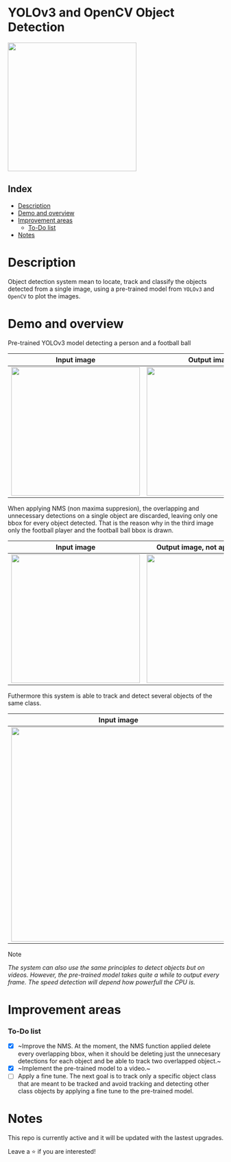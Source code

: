 # YOLOv3 and OpenCV Object Detection

<div id="header-image" aling="center">
  <img src="https://assets.website-files.com/5f6bc60e665f54db361e52a9/5f6bc60e665f546a6b1e5400_logo_yolo.png" width="300"/>
</div>

## Index

* [Description](#description)
* [Demo and overview](#demo-and-overview)
* [Improvement areas](#improvement-areas)
  * [To-Do list](#to-do-list)
* [Notes](#notes)

# Description

Object detection system mean to locate, track and classify the objects detected from a single image, using a pre-trained model from `YOLOv3` and `OpenCV` to plot the images.

# Demo and overview
Pre-trained YOLOv3 model detecting a person and a football ball

| Input image | Output image |
|         :---:            |          :---:         |
| <img src="https://github.com/RodrigoSturm14/YOLOv3-Object-Detection/assets/105557226/41d56b11-09ae-4b81-a04e-de04a030a466" width="300"/> | <img src="https://github.com/RodrigoSturm14/YOLOv3-Object-Detection/assets/105557226/d9dbe6f5-6e42-4fd2-bc88-784740db901e" width="300"/> |

When applying NMS (non maxima suppresion), the overlapping and unnecessary detections on a single object are discarded, leaving only one bbox for every object detected. That is the reason why in the third image only the football player and the football ball bbox is drawn. 

| Input image | Output image, not applying NMS | Output image, applying NMS |
|         :---:            |          :---:         |          :---:         |
| <img src="https://github.com/RodrigoSturm14/YOLOv3-Object-Detection/assets/105557226/605c4a2e-5cb2-4aa4-87b3-33238879b92e" width="300"/> | <img src="https://github.com/RodrigoSturm14/YOLOv3-Object-Detection/assets/105557226/fea1d127-7c82-4f52-a8bf-5729464b9727" width="300"/> | <img src="https://github.com/RodrigoSturm14/YOLOv3-Object-Detection/assets/105557226/338342db-2113-430a-a74f-d737a5495c3e" width="300"/> |

Futhermore this system is able to track and detect several objects of the same class. 

| Input image | Output image |
|         :---:            |          :---:         |
| <img src="https://github.com/RodrigoSturm14/YOLOv3-Object-Detection/assets/105557226/70685d59-cf10-4758-8686-aeca83d05332" width="500"/> | <img src="https://github.com/RodrigoSturm14/YOLOv3-Object-Detection/assets/105557226/3c06d8aa-1a4d-45fe-ae37-06ad22b03e4a" width="500"/> |

> [!NOTE]
> _The system can also use the same principles to detect objects but on videos. However, the pre-trained model takes quite a while to output every frame. The speed detection will depend how powerfull the CPU is._

# Improvement areas
### To-Do list
- [x] ~Improve the NMS. At the moment, the NMS function applied delete every overlapping bbox, when it should be deleting just the unnecesary detections for each object and be able to track two overlapped object.~
- [x] ~Implement the pre-trained model to a video.~
- [ ] Apply a fine tune. The next goal is to track only a specific object class that are meant to be tracked and avoid tracking and detecting other class objects by applying a fine tune to the pre-trained model.

# Notes
This repo is currently active and it will be updated with the lastest upgrades.

Leave a ⭐ if you are interested!
